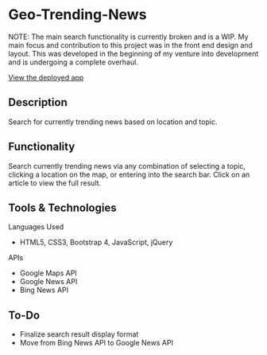 # Geo-Trending-News

NOTE: The main search functionality is currently broken and is a WIP. My main focus and contribution to this project was in the front end design and layout. This was developed in the beginning of my venture into development and is undergoing a complete overhaul.

[View the deployed app](https://itkazmi814.github.io/Geo-Trending-News/)

## Description

Search for currently trending news based on location and topic.

## Functionality

Search currently trending news via any combination of selecting a topic, clicking a location on the map, or entering into the search bar. Click on an article to view the full result.

## Tools & Technologies

Languages Used
 * HTML5, CSS3, Bootstrap 4, JavaScript, jQuery

APIs
* Google Maps API
* Google News API
* Bing News API

## To-Do

* Finalize search result display format
* Move from Bing News API to Google News API
